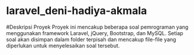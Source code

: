 # laravel_deni-hadiya-akmala
#Deskripsi Proyek Proyek ini mencakup beberapa soal pemrograman yang menggunakan framework Laravel, jQuery, Bootstrap, dan MySQL. Setiap soal akan disimpan dalam folder terpisah dan mencakup file-file yang diperlukan untuk menyelesaikan soal tersebut.  
